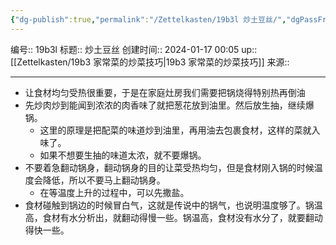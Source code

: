 ```yaml
---
{"dg-publish":true,"permalink":"/Zettelkasten/19b3l 炒土豆丝/","dgPassFrontmatter":true}
---
```


编号:: 19b3l
标题:: 炒土豆丝
创建时间:: 2024-01-17 00:05
up:: [[Zettelkasten/19b3 家常菜的炒菜技巧\|19b3 家常菜的炒菜技巧]]
来源:: 

---

- 让食材均匀受热很重要，于是在家庭灶房我们需要把锅烧得特别热再倒油
- 先炒肉炒到能闻到浓浓的肉香味了就把葱花放到油里。然后放生抽，继续爆锅。
	- 这里的原理是把配菜的味道炒到油里，再用油去包裹食材，这样的菜就入味了。
	- 如果不想要生抽的味道太浓，就不要爆锅。
- 不要着急翻动锅身，翻动锅身的目的让菜受热均匀，但是食材刚入锅的时候温度会降低，所以不要马上翻动锅身。
	- 在等温度上升的过程中，可以先撒盐。
- 食材碰触到锅边的时候冒白气，这就是传说中的锅气，也说明温度够了。锅温高，食材有水分析出，就翻动得慢一些。锅温高，食材没有水分了，就要翻动得快一些。

